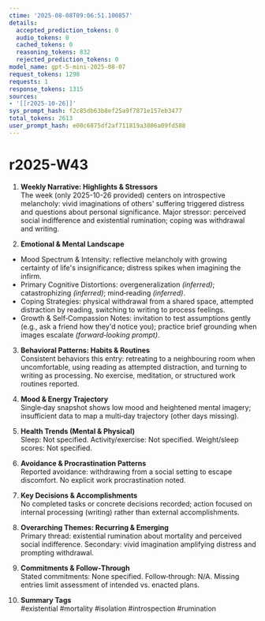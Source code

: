 ```yaml
---
ctime: '2025-08-08T09:06:51.100857'
details:
  accepted_prediction_tokens: 0
  audio_tokens: 0
  cached_tokens: 0
  reasoning_tokens: 832
  rejected_prediction_tokens: 0
model_name: gpt-5-mini-2025-08-07
request_tokens: 1298
requests: 1
response_tokens: 1315
sources:
- '[[r2025-10-26]]'
sys_prompt_hash: f2c85db63b8ef25a9f7871e157eb3477
total_tokens: 2613
user_prompt_hash: e00c6875df2af711819a3806a09fd588
---
```

# r2025-W43

1. **Weekly Narrative: Highlights & Stressors**  
The week (only 2025-10-26 provided) centers on introspective melancholy: vivid imaginations of others' suffering triggered distress and questions about personal significance. Major stressor: perceived social indifference and existential rumination; coping was withdrawal and writing.

2. **Emotional & Mental Landscape**  
- Mood Spectrum & Intensity: reflective melancholy with growing certainty of life's insignificance; distress spikes when imagining the infirm.  
- Primary Cognitive Distortions: overgeneralization *(inferred)*; catastrophizing *(inferred)*; mind‑reading *(inferred)*.  
- Coping Strategies: physical withdrawal from a shared space, attempted distraction by reading, switching to writing to process feelings.  
- Growth & Self‑Compassion Notes: invitation to test assumptions gently (e.g., ask a friend how they'd notice you); practice brief grounding when images escalate *(forward‑looking prompt)*.

3. **Behavioral Patterns: Habits & Routines**  
Consistent behaviors this entry: retreating to a neighbouring room when uncomfortable, using reading as attempted distraction, and turning to writing as processing. No exercise, meditation, or structured work routines reported.

4. **Mood & Energy Trajectory**  
Single‑day snapshot shows low mood and heightened mental imagery; insufficient data to map a multi‑day trajectory (other days missing).

5. **Health Trends (Mental & Physical)**  
Sleep: Not specified. Activity/exercise: Not specified. Weight/sleep scores: Not specified.

6. **Avoidance & Procrastination Patterns**  
Reported avoidance: withdrawing from a social setting to escape discomfort. No explicit work procrastination noted.

7. **Key Decisions & Accomplishments**  
No completed tasks or concrete decisions recorded; action focused on internal processing (writing) rather than external accomplishments.

8. **Overarching Themes: Recurring & Emerging**  
Primary thread: existential rumination about mortality and perceived social indifference. Secondary: vivid imagination amplifying distress and prompting withdrawal.

9. **Commitments & Follow‑Through**  
Stated commitments: None specified. Follow‑through: N/A. Missing entries limit assessment of intended vs. enacted plans.

10. **Summary Tags**  
#existential #mortality #isolation #introspection #rumination